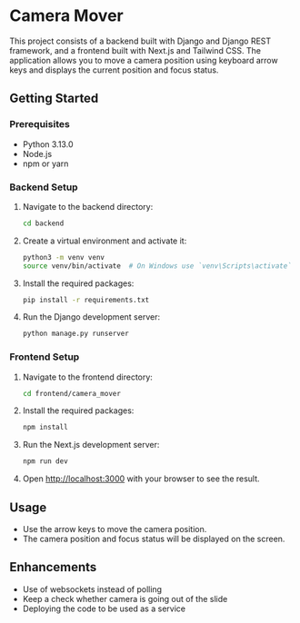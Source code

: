 # Camera Mover

This project consists of a backend built with Django and Django REST framework, and a frontend built with Next.js and Tailwind CSS. The application allows you to move a camera position using keyboard arrow keys and displays the current position and focus status.

## Getting Started

### Prerequisites

- Python 3.13.0
- Node.js
- npm or yarn

### Backend Setup

1. Navigate to the backend directory:

    ```sh
    cd backend
    ```

2. Create a virtual environment and activate it:

    ```sh
    python3 -m venv venv
    source venv/bin/activate  # On Windows use `venv\Scripts\activate`
    ```

3. Install the required packages:

    ```sh
    pip install -r requirements.txt
    ```

4. Run the Django development server:

    ```sh
    python manage.py runserver
    ```

### Frontend Setup

1. Navigate to the frontend directory:

    ```sh
    cd frontend/camera_mover
    ```

2. Install the required packages:

    ```sh
    npm install
    ```

3. Run the Next.js development server:

    ```sh
    npm run dev
    ```

4. Open [http://localhost:3000](http://localhost:3000) with your browser to see the result.

## Usage

- Use the arrow keys to move the camera position.
- The camera position and focus status will be displayed on the screen.

## Enhancements

- Use of websockets instead of polling
- Keep a check whether camera is going out of the slide
- Deploying the code to be used as a service